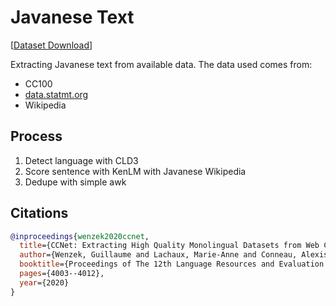 # Javanese Text

[[Dataset Download](https://depia.wiki/files/jv-text/)]

Extracting Javanese text from available data. The data used comes from:

- CC100
- [data.statmt.org](http://data.statmt.org/ngrams/raw/)
- Wikipedia

## Process

1. Detect language with CLD3
2. Score sentence with KenLM with Javanese Wikipedia
3. Dedupe with simple awk

## Citations

```bibtex
@inproceedings{wenzek2020ccnet,
  title={CCNet: Extracting High Quality Monolingual Datasets from Web Crawl Data},
  author={Wenzek, Guillaume and Lachaux, Marie-Anne and Conneau, Alexis and Chaudhary, Vishrav and Guzm{\'a}n, Francisco and Joulin, Armand and Grave, {\'E}douard},
  booktitle={Proceedings of The 12th Language Resources and Evaluation Conference},
  pages={4003--4012},
  year={2020}
}
```